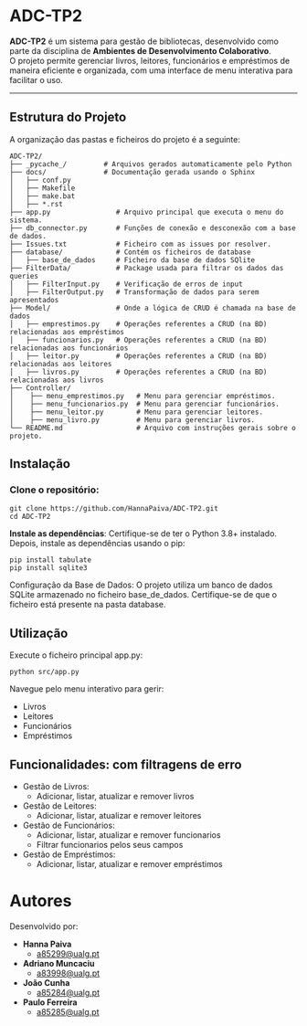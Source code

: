 # ADC-TP2

**ADC-TP2** é um sistema para gestão de bibliotecas, desenvolvido como parte da disciplina de **Ambientes de Desenvolvimento Colaborativo**.  
O projeto permite gerenciar livros, leitores, funcionários e empréstimos de maneira eficiente e organizada, com uma interface de menu interativa para facilitar o uso.

---

## Estrutura do Projeto

A organização das pastas e ficheiros do projeto é a seguinte:

```plaintext
ADC-TP2/
├── _pycache_/         # Arquivos gerados automaticamente pelo Python
├── docs/              # Documentação gerada usando o Sphinx
│   ├── conf.py
│   ├── Makefile
│   ├── make.bat
│   ├── *.rst
├── app.py                # Arquivo principal que executa o menu do sistema.
├── db_connector.py       # Funções de conexão e desconexão com a base de dados.
├── Issues.txt            # Ficheiro com as issues por resolver.
├── database/             # Contém os ficheiros de database
│   ├── base_de_dados     # Ficheiro da base de dados SQlite
├── FilterData/           # Package usada para filtrar os dados das queries
│   ├── FilterInput.py    # Verificação de erros de input 
│   ├── FilterOutput.py   # Transformação de dados para serem apresentados
├── Model/                # Onde a lógica de CRUD é chamada na base de dados
│   ├── emprestimos.py    # Operações referentes a CRUD (na BD) relacionadas aos empréstimos 
│   ├── funcionarios.py   # Operações referentes a CRUD (na BD) relacionadas aos funcionários
│   ├── leitor.py         # Operações referentes a CRUD (na BD) relacionadas aos leitores
│   ├── livros.py         # Operações referentes a CRUD (na BD) relacionadas aos livros
├── Controller/    
│    ├── menu_emprestimos.py   # Menu para gerenciar empréstimos.
│    ├── menu_funcionarios.py  # Menu para gerenciar funcionários.
│    ├── menu_leitor.py        # Menu para gerenciar leitores.
│    ├── menu_livro.py         # Menu para gerenciar livros.     
└── README.md                  # Arquivo com instruções gerais sobre o projeto.
```

## Instalação
### Clone o repositório:
```
git clone https://github.com/HannaPaiva/ADC-TP2.git
cd ADC-TP2
```
**Instale as dependências**: Certifique-se de ter o Python 3.8+ instalado. Depois, instale as dependências usando o pip:

```
pip install tabulate
pip install sqlite3
```

Configuração da Base de Dados: O projeto utiliza um banco de dados SQLite armazenado no ficheiro base_de_dados. Certifique-se de que o ficheiro está presente na pasta database.

## Utilização
Execute o ficheiro principal app.py:

```
python src/app.py
```

Navegue pelo menu interativo para gerir:

- Livros
- Leitores
- Funcionários
- Empréstimos


## Funcionalidades: com filtragens de erro
- Gestão de Livros:
  - Adicionar, listar, atualizar e remover livros
- Gestão de Leitores:
  - Adicionar, listar, atualizar e remover leitores
- Gestão de Funcionários:
  - Adicionar, listar, atualizar e remover funcionarios
  - Filtrar funcionarios pelos seus campos
- Gestão de Empréstimos:
  - Adicionar, listar, atualizar e remover empréstimos
 
# Autores

Desenvolvido por:
- **Hanna Paiva**
  - a85299@ualg.pt
- **Adriano Muncaciu**
  - a83998@ualg.pt
- **João Cunha**
  - a85284@ualg.pt
- **Paulo Ferreira**
  - a85285@ualg.pt
